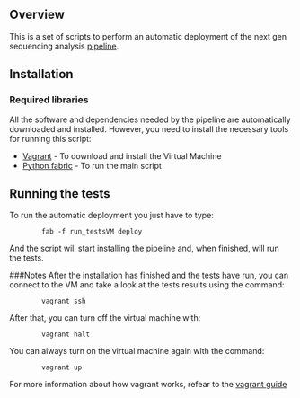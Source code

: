 ## Overview

This is a set of scripts to perform an automatic deployment of the next gen sequencing analysis [pipeline][o1].


## Installation

### Required libraries

All the software and dependencies needed by the pipeline are automatically downloaded and installed. However, you need to install the necessary tools for running this script:
* [Vagrant][o2] - To download and install the Virtual Machine
* [Python fabric][o3] - To run the main script

## Running the tests
To run the automatic deployment you just have to type:

            fab -f run_testsVM deploy

And the script will start installing the pipeline and, when finished, will run the tests.

###Notes
After the installation has finished and the tests have run, you can connect to the VM and take a look at the tests results using the command:

            vagrant ssh

After that, you can turn off the virtual machine with:

            vagrant halt

You can always turn on the virtual machine again with the command:

            vagrant up

For more information about how vagrant works, refear to the [vagrant guide][o4]

[o1]: https://github.com/chapmanb/bcbb/tree/master/nextgen
[o2]: http://vagrantup.com/
[o3]: http://docs.fabfile.org/en/1.4.3/index.html
[o4]: http://vagrantup.com/v1/docs/getting-started/index.html
